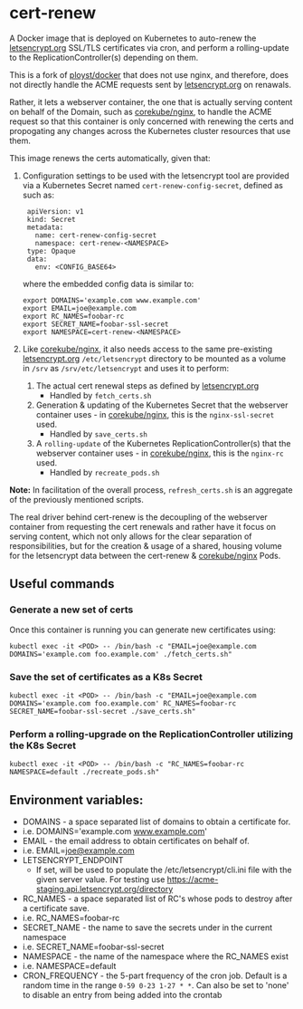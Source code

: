 # cert-renew

A Docker image that is deployed on Kubernetes to auto-renew the [letsencrypt.org](https://letsencrypt.org) SSL/TLS certificates via cron, and perform a rolling-update to the ReplicationController(s) depending on them.

This is a fork of [ployst/docker](https://github.com/ployst/docker/tree/master/letsencrypt)
that does not use nginx, and therefore, does not directly handle the ACME requests sent by [letsencrypt.org](https://letsencrypt.org) on renawals.

Rather, it lets a webserver container, the one that is actually serving content on behalf of the Domain, such as [corekube/nginx](https://github.com/corekube/nginx), to handle the ACME request so that this container is only concerned with renewing the certs and propogating any changes across the Kubernetes cluster resources that use them.

This image renews the certs automatically, given that:

1. Configuration settings to be used with the letsencrypt tool are provided via a Kubernetes Secret named `cert-renew-config-secret`, defined as such as:

      ```
       apiVersion: v1
       kind: Secret
       metadata:
         name: cert-renew-config-secret
         namespace: cert-renew-<NAMESPACE>
       type: Opaque
       data:
         env: <CONFIG_BASE64>
      ```
      where the embedded config data is similar to:
      
      ```
      export DOMAINS='example.com www.example.com'
      export EMAIL=joe@example.com
      export RC_NAMES=foobar-rc
      export SECRET_NAME=foobar-ssl-secret
      export NAMESPACE=cert-renew-<NAMESPACE>
      ```
2. Like [corekube/nginx](https://github.com/corekube/nginx), it also needs access to the same pre-existing [letsencrypt.org](https://letsencrypt.org)
`/etc/letsencrypt` directory to be mounted as a volume in `/srv` as `/srv/etc/letsencrypt` and uses it to perform:

   1. The actual cert renewal steps as defined by [letsencrypt.org](https://letsencrypt.org)
      * Handled by `fetch_certs.sh`
   2. Generation & updating of the Kubernetes Secret that the webserver container uses - in [corekube/nginx](https://github.com/corekube/nginx), this is the `nginx-ssl-secret` used.
      * Handled by `save_certs.sh`
   3. A `rolling-update` of the Kubernetes ReplicationController(s) that the
      webserver container uses - in [corekube/nginx](https://github.com/corekube/nginx), this is the `nginx-rc` used.
      * Handled by `recreate_pods.sh`

**Note:** In facilitation of the overall process, `refresh_certs.sh` is an aggregate of the previously mentioned scripts.

The real driver behind cert-renew is the decoupling of the webserver container from requesting the cert renewals and rather have it focus on serving content, which not only allows for the clear separation of responsibilities, but for the creation & usage of a shared, housing volume for the letsencrypt data between the cert-renew & [corekube/nginx](https://github.com/corekube/nginx) Pods.

## Useful commands

### Generate a new set of certs

Once this container is running you can generate new certificates using:

```
kubectl exec -it <POD> -- /bin/bash -c "EMAIL=joe@example.com DOMAINS='example.com foo.example.com' ./fetch_certs.sh"
```

### Save the set of certificates as a K8s Secret

```
kubectl exec -it <POD> -- /bin/bash -c "EMAIL=joe@example.com DOMAINS='example.com foo.example.com' RC_NAMES=foobar-rc SECRET_NAME=foobar-ssl-secret ./save_certs.sh"
```

### Perform a rolling-upgrade on the ReplicationController utilizing the K8s Secret

```
kubectl exec -it <POD> -- /bin/bash -c "RC_NAMES=foobar-rc NAMESPACE=default ./recreate_pods.sh"
```

## Environment variables:

 - DOMAINS - a space separated list of domains to obtain a certificate for.
  - i.e. DOMAINS='example.com www.example.com'
 - EMAIL - the email address to obtain certificates on behalf of.
  - i.e. EMAIL=joe@example.com
 - LETSENCRYPT_ENDPOINT
   - If set, will be used to populate the /etc/letsencrypt/cli.ini file with
     the given server value. For testing use
     https://acme-staging.api.letsencrypt.org/directory
 - RC_NAMES - a space separated list of RC's whose pods to destroy after a
   certificate save.
  - i.e. RC_NAMES=foobar-rc
 - SECRET_NAME - the name to save the secrets under in the current namespace
  - i.e. SECRET_NAME=foobar-ssl-secret
 - NAMESPACE - the name of the namespace where the RC_NAMES exist
  - i.e. NAMESPACE=default
 - CRON_FREQUENCY - the 5-part frequency of the cron job. Default is a random
   time in the range `0-59 0-23 1-27 * *`. Can also be set to 'none' to disable an entry from being added into the crontab
